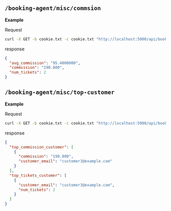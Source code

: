 ## `/booking-agent/misc/commsion`

**Example**

Request

```bash
curl -X GET -b cookie.txt -c cookie.txt "http://localhost:5000/api/booking-agent/misc/commission?start_date=2023-01-01&end_date=2024-10-01"
```

response

```json
{
  "avg_commission": "95.4000000",
  "commission": "190.800",
  "num_tickets": 2
}
```

## `/booking-agent/misc/top-customer`

**Example**

Request

```bash
curl -X GET -b cookie.txt -c cookie.txt "http://localhost:5000/api/booking-agent/misc/top-customer?start_date=2023-01-01&end_date=2024-10-01&limit=5"
```

response

```json
{
  "top_commission_customer": [
    {
      "commission": "190.800",
      "customer_email": "customer3@example.com"
    }
  ],
  "top_tickets_customer": [
    {
      "customer_email": "customer3@example.com",
      "num_tickets": 2
    }
  ]
}
```